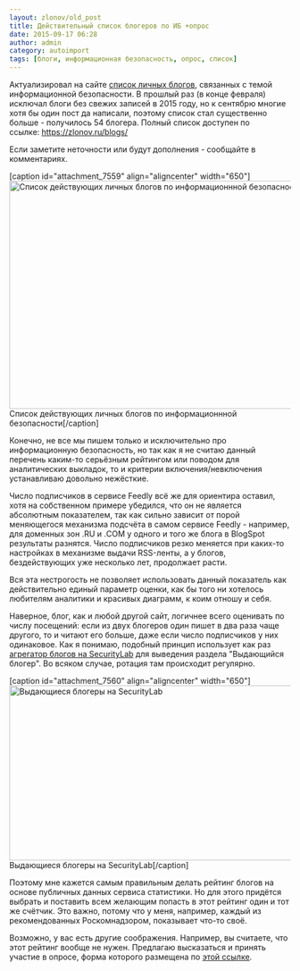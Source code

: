 ```yaml
---
layout: zlonov/old_post
title: Действительный список блогеров по ИБ +опрос
date: 2015-09-17 06:28
author: admin
category: autoimport
tags: [блоги, информационная безопасность, опрос, список]
---
```

Актуализировал на сайте <a href="https://zlonov.ru/blogs/" target="_blank">список личных блогов</a>, связанных с темой информационной безопасности. В прошлый раз (в конце февраля) исключал блоги без свежих записей в 2015 году, но к сентябрю многие хотя бы один пост да написали, поэтому список стал существенно больше - получилось 54 блогера. Полный список доступен по ссылке: <a href="https://zlonov.ru/blogs/" target="_blank">https://zlonov.ru/blogs/</a>

Если заметите неточности или будут дополнения - сообщайте в комментариях.

[caption id="attachment_7559" align="aligncenter" width="650"]<a href="https://zlonov.ru/blogs/"><img class="wp-image-7559" src="/assets/uploads/Список-действующих-личных-блогов-по-информационнной-безопасности.png" alt="Список действующих личных блогов по информационнной безопасности" width="650" height="408" /></a> Список действующих личных блогов по информационнной безопасности[/caption]

Конечно, не все мы пишем только и исключительно про информационную безопасность, но так как я не считаю данный перечень каким-то серьёзным рейтингом или поводом для аналитических выкладок, то и критерии включения/невключения устанавливаю довольно нежёсткие.

Число подписчиков в сервисе Feedly всё же для ориентира оставил, хотя на собственном примере убедился, что он не является абсолютным показателем, так как сильно зависит от порой меняющегося механизма подсчёта в самом сервисе Feedly - например, для доменных зон .RU и .COM у одного и того же блога в BlogSpot результаты разнятся. Число подписчиков резко меняется при каких-то настройках в механизме выдачи RSS-ленты, а у блогов, бездействующих уже несколько лет, продолжает расти.

Вся эта нестрогость не позволяет использовать данный показатель как действительно единый параметр оценки, как бы того ни хотелось любителям аналитики и красивых диаграмм, к коим отношу и себя.

Наверное, блог, как и любой другой сайт, логичнее всего оценивать по числу посещений: если из двух блогеров один пишет в два раза чаще другого, то и читают его больше, даже если число подписчиков у них одинаковое. Как я понимаю, подобный принцип использует как раз <a href="http://www.securitylab.ru/blog/" target="_blank">агрегатор блогов на SecurityLab</a> для выведения раздела "Выдающийся блогер". Во всяком случае, ротация там происходит регулярно.

[caption id="attachment_7560" align="aligncenter" width="650"]<a href="/assets/uploads/Выдающиеся-блогеры.png"><img class="wp-image-7560" src="/assets/uploads/Выдающиеся-блогеры.png" alt="Выдающиеся блогеры на SecurityLab" width="650" height="313" /></a> Выдающиеся блогеры на SecurityLab[/caption]

Поэтому мне кажется самым правильным делать рейтинг блогов на основе публичных данных сервиса статистики. Но для этого придётся выбрать и поставить всем желающим попасть в этот рейтинг один и тот же счётчик. Это важно, потому что у меня, например, каждый из рекомендованных Роскомнадзором, показывает что-то своё.

Возможно, у вас есть другие соображения. Например, вы считаете, что этот рейтинг вообще не нужен. Предлагаю высказаться и принять участие в опросе, форма которого размещена по <a href="http://webanketa.com/forms/64rkgd1m6mqp6s1r60wk0cb1/" target="_blank">этой ссылке</a>.
